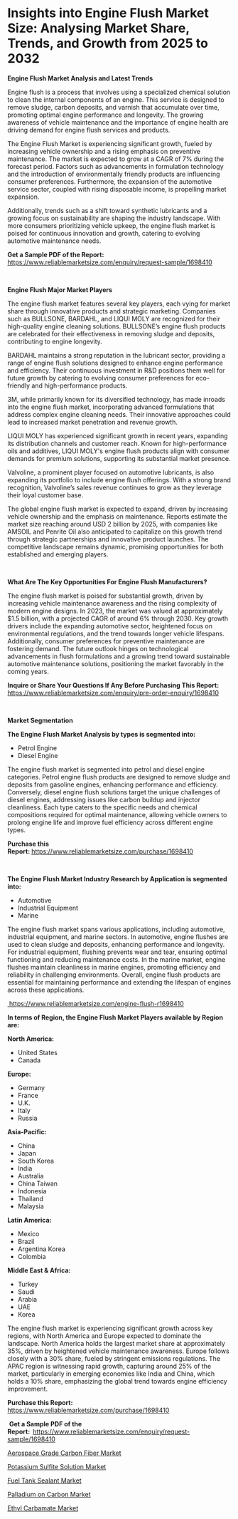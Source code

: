 <p><h1>Insights into Engine Flush Market Size: Analysing Market Share, Trends, and Growth from 2025 to 2032</h1></p><p><strong>Engine Flush Market Analysis and Latest Trends</strong></p>
<p><p>Engine flush is a process that involves using a specialized chemical solution to clean the internal components of an engine. This service is designed to remove sludge, carbon deposits, and varnish that accumulate over time, promoting optimal engine performance and longevity. The growing awareness of vehicle maintenance and the importance of engine health are driving demand for engine flush services and products.</p><p>The Engine Flush Market is experiencing significant growth, fueled by increasing vehicle ownership and a rising emphasis on preventive maintenance. The market is expected to grow at a CAGR of 7% during the forecast period. Factors such as advancements in formulation technology and the introduction of environmentally friendly products are influencing consumer preferences. Furthermore, the expansion of the automotive service sector, coupled with rising disposable income, is propelling market expansion.</p><p>Additionally, trends such as a shift toward synthetic lubricants and a growing focus on sustainability are shaping the industry landscape. With more consumers prioritizing vehicle upkeep, the engine flush market is poised for continuous innovation and growth, catering to evolving automotive maintenance needs.</p></p>
<p><strong>Get a Sample PDF of the Report:&nbsp;</strong> <a href="https://www.reliablemarketsize.com/enquiry/request-sample/1698410?utm_campaign=1872&utm_medium=2&utm_source=Github&utm_content=ia&utm_term=30012025&utm_id=engine-flush">https://www.reliablemarketsize.com/enquiry/request-sample/1698410</a></p>
<p>&nbsp;</p>
<p><strong>Engine Flush Major Market Players</strong></p>
<p><p>The engine flush market features several key players, each vying for market share through innovative products and strategic marketing. Companies such as BULLSONE, BARDAHL, and LIQUI MOLY are recognized for their high-quality engine cleaning solutions. BULLSONE’s engine flush products are celebrated for their effectiveness in removing sludge and deposits, contributing to engine longevity. </p><p>BARDAHL maintains a strong reputation in the lubricant sector, providing a range of engine flush solutions designed to enhance engine performance and efficiency. Their continuous investment in R&D positions them well for future growth by catering to evolving consumer preferences for eco-friendly and high-performance products.</p><p>3M, while primarily known for its diversified technology, has made inroads into the engine flush market, incorporating advanced formulations that address complex engine cleaning needs. Their innovative approaches could lead to increased market penetration and revenue growth.</p><p>LIQUI MOLY has experienced significant growth in recent years, expanding its distribution channels and customer reach. Known for high-performance oils and additives, LIQUI MOLY's engine flush products align with consumer demands for premium solutions, supporting its substantial market presence.</p><p>Valvoline, a prominent player focused on automotive lubricants, is also expanding its portfolio to include engine flush offerings. With a strong brand recognition, Valvoline’s sales revenue continues to grow as they leverage their loyal customer base.</p><p>The global engine flush market is expected to expand, driven by increasing vehicle ownership and the emphasis on maintenance. Reports estimate the market size reaching around USD 2 billion by 2025, with companies like AMSOIL and Penrite Oil also anticipated to capitalize on this growth trend through strategic partnerships and innovative product launches. The competitive landscape remains dynamic, promising opportunities for both established and emerging players.</p></p>
<p>&nbsp;</p>
<p><strong>What Are The Key Opportunities For Engine Flush Manufacturers?</strong></p>
<p><p>The engine flush market is poised for substantial growth, driven by increasing vehicle maintenance awareness and the rising complexity of modern engine designs. In 2023, the market was valued at approximately $1.5 billion, with a projected CAGR of around 6% through 2030. Key growth drivers include the expanding automotive sector, heightened focus on environmental regulations, and the trend towards longer vehicle lifespans. Additionally, consumer preferences for preventive maintenance are fostering demand. The future outlook hinges on technological advancements in flush formulations and a growing trend toward sustainable automotive maintenance solutions, positioning the market favorably in the coming years.</p></p>
<p><strong>Inquire or Share Your Questions If Any Before Purchasing This Report:</strong> <a href="https://www.reliablemarketsize.com/enquiry/pre-order-enquiry/1698410?utm_campaign=1872&utm_medium=2&utm_source=Github&utm_content=ia&utm_term=30012025&utm_id=engine-flush">https://www.reliablemarketsize.com/enquiry/pre-order-enquiry/1698410</a></p>
<p>&nbsp;</p>
<p><strong>Market Segmentation</strong></p>
<p><strong>The Engine Flush Market Analysis by types is segmented into:</strong></p>
<p><ul><li>Petrol Engine</li><li>Diesel Engine</li></ul></p>
<p><p>The engine flush market is segmented into petrol and diesel engine categories. Petrol engine flush products are designed to remove sludge and deposits from gasoline engines, enhancing performance and efficiency. Conversely, diesel engine flush solutions target the unique challenges of diesel engines, addressing issues like carbon buildup and injector cleanliness. Each type caters to the specific needs and chemical compositions required for optimal maintenance, allowing vehicle owners to prolong engine life and improve fuel efficiency across different engine types.</p></p>
<p><strong>Purchase this Report:&nbsp;</strong><a href="https://www.reliablemarketsize.com/purchase/1698410?utm_campaign=1872&utm_medium=2&utm_source=Github&utm_content=ia&utm_term=30012025&utm_id=engine-flush">https://www.reliablemarketsize.com/purchase/1698410</a></p>
<p>&nbsp;</p>
<p><strong>The Engine Flush Market Industry Research by Application is segmented into:</strong></p>
<p><ul><li>Automotive</li><li>Industrial Equipment</li><li>Marine</li></ul></p>
<p><p>The engine flush market spans various applications, including automotive, industrial equipment, and marine sectors. In automotive, engine flushes are used to clean sludge and deposits, enhancing performance and longevity. For industrial equipment, flushing prevents wear and tear, ensuring optimal functioning and reducing maintenance costs. In the marine market, engine flushes maintain cleanliness in marine engines, promoting efficiency and reliability in challenging environments. Overall, engine flush products are essential for maintaining performance and extending the lifespan of engines across these applications.</p></p>
<p><a href="https://www.reliablemarketsize.com/engine-flush-r1698410?utm_campaign=1872&utm_medium=2&utm_source=Github&utm_content=ia&utm_term=30012025&utm_id=engine-flush">&nbsp;https://www.reliablemarketsize.com/engine-flush-r1698410</a></p>
<p><strong>In terms of Region, the Engine Flush Market Players available by Region are:</strong></p>
<p>
    <p> <strong> North America: </strong>
        <ul>
            <li>United States</li>
            <li>Canada</li>
        </ul>
        </p> 
    <p> <strong> Europe: </strong>
        <ul>
            <li>Germany</li>
            <li>France</li>
            <li>U.K.</li>
            <li>Italy</li>
            <li>Russia</li>
        </ul>
        </p> 
    <p> <strong> Asia-Pacific: </strong>
        <ul>
            <li>China</li>
            <li>Japan</li>
            <li>South Korea</li>
            <li>India</li>
            <li>Australia</li>
            <li>China Taiwan</li>
            <li>Indonesia</li>
            <li>Thailand</li>
            <li>Malaysia</li>
        </ul>
        </p> 
    <p> <strong> Latin America: </strong>
        <ul>
            <li>Mexico</li>
            <li>Brazil</li>
            <li>Argentina Korea</li>
            <li>Colombia</li>
        </ul>
        </p> 
    <p> <strong> Middle East & Africa: </strong>
        <ul>
            <li>Turkey</li>
            <li>Saudi</li>
            <li>Arabia</li>
            <li>UAE</li>
            <li>Korea</li>
        </ul>
    </p>
    </p>
<p><p>The engine flush market is experiencing significant growth across key regions, with North America and Europe expected to dominate the landscape. North America holds the largest market share at approximately 35%, driven by heightened vehicle maintenance awareness. Europe follows closely with a 30% share, fueled by stringent emissions regulations. The APAC region is witnessing rapid growth, capturing around 25% of the market, particularly in emerging economies like India and China, which holds a 10% share, emphasizing the global trend towards engine efficiency improvement.</p></p>
<p><strong>Purchase this Report: </strong><a href="https://www.reliablemarketsize.com/purchase/1698410?utm_campaign=1872&utm_medium=2&utm_source=Github&utm_content=ia&utm_term=30012025&utm_id=engine-flush">https://www.reliablemarketsize.com/purchase/1698410</a></p>
<p>&nbsp;<strong>Get a Sample PDF of the Report:&nbsp;&nbsp;</strong><a href="https://www.reliablemarketsize.com/enquiry/request-sample/1698410?utm_campaign=1872&utm_medium=2&utm_source=Github&utm_content=ia&utm_term=30012025&utm_id=engine-flush">https://www.reliablemarketsize.com/enquiry/request-sample/1698410</a></p>
<p><strong></strong></p>
<p><p><a href="https://github.com/borgomornar/Market-Research-Report-List-1/blob/main/aerospace-grade-carbon-fiber-market.md?utm_campaign=1872&utm_medium=2&utm_source=Github&utm_content=ia&utm_term=30012025&utm_id=engine-flush">Aerospace Grade Carbon Fiber Market</a></p><p><a href="https://github.com/gethunsides/Market-Research-Report-List-1/blob/main/potassium-sulfite-solution-market.md?utm_campaign=1872&utm_medium=2&utm_source=Github&utm_content=ia&utm_term=30012025&utm_id=engine-flush">Potassium Sulfite Solution Market</a></p><p><a href="https://github.com/rahu1506/Market-Research-Report-List-6/blob/main/fuel-tank-sealant-market.md?utm_campaign=1872&utm_medium=2&utm_source=Github&utm_content=ia&utm_term=30012025&utm_id=engine-flush">Fuel Tank Sealant Market</a></p><p><a href="https://github.com/FassouRP/Market-Research-Report-List-7/blob/main/palladium-on-carbon-market.md?utm_campaign=1872&utm_medium=2&utm_source=Github&utm_content=ia&utm_term=30012025&utm_id=engine-flush">Palladium on Carbon Market</a></p><p><a href="https://github.com/simurmarzoa/Market-Research-Report-List-1/blob/main/ethyl-carbamate-market.md?utm_campaign=1872&utm_medium=2&utm_source=Github&utm_content=ia&utm_term=30012025&utm_id=engine-flush">Ethyl Carbamate Market</a></p></p>